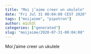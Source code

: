 ```yaml
---
title: "Moi j’aime creer un ukulele"
date: "Fri Jul 31 00:04:08 CEST 2020"
tags: ["moijaime", "pipotron"]
author: m1ch3l
categories: ["generated"]
slug: "moijaime/2020-07-31-00:04:08"
---
```


Moi j’aime creer un ukulele
